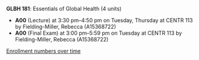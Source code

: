 **GLBH 181**: Essentials of Global Health (4 units)

- **A00** (Lecture) at 3:30 pm–4:50 pm on Tuesday, Thursday at CENTR 113 by Fielding-Miller, Rebecca (A15368722)
- **A00** (Final Exam) at 3:00 pm–5:59 pm on Tuesday at CENTR 113 by Fielding-Miller, Rebecca (A15368722)

[Enrollment numbers over time](./GLBH181.tsv)
